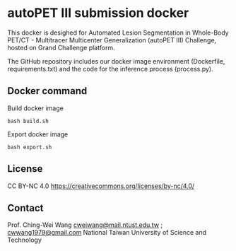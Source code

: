 # autoPET III submission docker
This docker is desighed for Automated Lesion Segmentation in Whole-Body PET/CT - Multitracer Multicenter Generalization (autoPET III) Challenge, hosted on Grand Challenge platform.

The GitHub repository includes our docker image environment (Dockerfile, requirements.txt) and the code for the inference process (process.py).

## Docker command
Build docker image
```
bash build.sh 
```
Export docker image
```
bash export.sh
```
## License
CC BY-NC 4.0
https://creativecommons.org/licenses/by-nc/4.0/


## Contact
Prof. Ching-Wei Wang 
cweiwang@mail.ntust.edu.tw ; cwwang1979@gmail.com
National Taiwan University of Science and Technology
